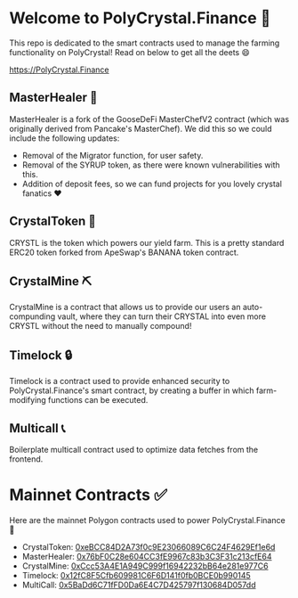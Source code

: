 # Welcome to PolyCrystal.Finance 💎

This repo is dedicated to the smart contracts used to manage the farming functionality on PolyCrystal! Read on below to get all the deets 😄

https://PolyCrystal.Finance 

## MasterHealer 🙏
MasterHealer is a fork of the GooseDeFi MasterChefV2 contract (which was originally derived from Pancake's MasterChef). We did this so we could include the following updates:

- Removal of the Migrator function, for user safety.
- Removal of the SYRUP token, as there were known vulnerabilities with this.
- Addition of deposit fees, so we can fund projects for you lovely crystal fanatics ❤️

## CrystalToken 🔮
CRYSTL is the token which powers our yield farm. This is a pretty standard ERC20 token forked from ApeSwap's BANANA token contract.

## CrystalMine ⛏
CrystalMine is a contract that allows us to provide our users an auto-compunding vault, where they can turn their CRYSTAL into even more CRYSTL without the need to manually compound!

## Timelock 🔒
Timelock is a contract used to provide enhanced security to PolyCrystal.Finance's smart contract, by creating a buffer in which farm-modifying functions can be executed.

## Multicall 📞
Boilerplate multicall contract used to optimize data fetches from the frontend.


# Mainnet Contracts ✅

Here are the mainnet Polygon contracts used to power PolyCrystal.Finance 💎

- CrystalToken: [0xeBCC84D2A73f0c9E23066089C6C24F4629Ef1e6d](https://polygonscan.com/address/0xeBCC84D2A73f0c9E23066089C6C24F4629Ef1e6d)
- MasterHealer: [0x76bF0C28e604CC3fE9967c83b3C3F31c213cfE64](https://polygonscan.com/address/0x76bF0C28e604CC3fE9967c83b3C3F31c213cfE64)
- CrystalMine: [0xCcc53A4E1A949C999f16942232bB64e281e977C6](https://polygonscan.com/address/0xCcc53A4E1A949C999f16942232bB64e281e977C6)
- Timelock: [0x12fC8F5Cfb609981C6F6D141f0fb0BCE0b990145](https://polygonscan.com/address/0x12fC8F5Cfb609981C6F6D141f0fb0BCE0b990145)
- MultiCall: [0x5BaDd6C71fFD0Da6E4C7D425797f130684D057dd](https://polygonscan.com/address/0x5BaDd6C71fFD0Da6E4C7D425797f130684D057dd)